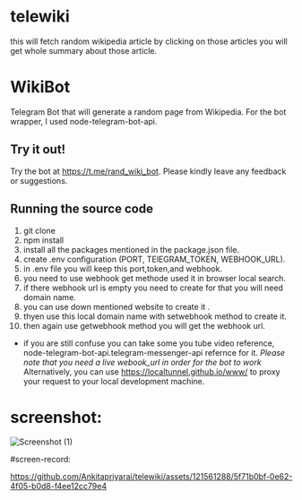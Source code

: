 # telewiki
this will fetch random wikipedia article by clicking on those articles you will get whole summary about those article.
# WikiBot
Telegram Bot that will generate a random page from Wikipedia. For the bot wrapper, I used node-telegram-bot-api.

## Try it out!

Try the bot at https://t.me/rand_wiki_bot. Please kindly leave any feedback or suggestions.

## Running the source code

1. git clone 
2. npm install
3. install all the packages mentioned in the package.json file.
4. create .env configuration (PORT, TElEGRAM_TOKEN, WEBHOOK_URL).
5. in .env file you will keep this port,token,and webhook.
6. you need to use webhook get methode used it in browser local search.
7. if there webhook url is empty you need to create for that you will need domain name.
8. you can use down mentioned website to create it .
9. thyen use this local domain name with setwebhook method to create it.
10. then again use getwebhook method you will get the webhook url.
* if you are still confuse you can take some you tube video reference, node-telegram-bot-api.telegram-messenger-api refernce for it.
  *Please note that you need a live webook_url in order for the bot to work* 
  Alternatively, you can use https://localtunnel.github.io/www/ to proxy your request to your local development machine.


  
 # screenshot:


 ![Screenshot (1)](https://github.com/Ankitapriyarai/telewiki/assets/121561288/9581a3e8-7fd9-4266-ab8b-062af0884d83)

 #screen-record:
 
 

https://github.com/Ankitapriyarai/telewiki/assets/121561288/5f71b0bf-0e62-4f05-b0d8-f4ee12cc79e4



 
 
 
 
